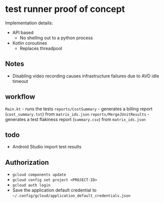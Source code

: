 # test runner proof of concept

Implementation details:

- API based
  - No shelling out to a python process
- Kotlin coroutines
  - Replaces threadpool

## Notes

- Disabling video recording causes infrastructure failures due to AVD idle timeout

## workflow

`Main.kt` - runs the tests
`reports/CostSummary` - generates a billing report (`cost_summary.txt`) from `matrix_ids.json`
`reports/MergeJUnitResults` - generates a test flakiness report (`summary.csv`) from `matrix_ids.json`

## todo

- Android Studio import test results

## Authorization

- `gcloud components update`
- `gcloud config set project <PROJECT-ID>`
- `gcloud auth login`
- Save the application default credential to `~/.config/gcloud/application_default_credentials.json`
